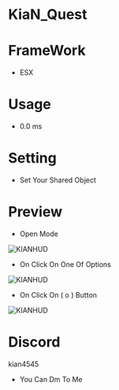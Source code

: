 # KiaN_Quest

# FrameWork

- ESX

# Usage

- 0.0 ms

# Setting

- Set Your Shared Object

# Preview

- Open Mode

![KIANHUD](https://cdn.discordapp.com/attachments/842914355343130654/1231245345426767983/Screenshot_2024-04-20_173300.png?ex=66364195&is=6623cc95&hm=b03aa3d109b7d4bc21c127da52686db79984509a93a1ae63f4dbf5143852aecb&)

- On Click On One Of Options

![KIANHUD](https://cdn.discordapp.com/attachments/842914355343130654/1231245346126958722/Screenshot_2024-04-20_173307.png?ex=66251e15&is=6623cc95&hm=016e08491630352c30e453c22488a785ab0547c61d70a465149b60d543be9b4b&)

- On Click On ( o ) Button

![KIANHUD](https://cdn.discordapp.com/attachments/842914355343130654/1231245346676670546/Screenshot_2024-04-20_173319.png?ex=66364196&is=6623cc96&hm=0259d9a1e4fb4d45a069285878366a5203d19d56e9cbd243a65ac3fe59399b3b&)

# Discord

kian4545
- You Can Dm To Me